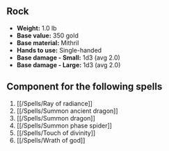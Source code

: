 ## Rock
- **Weight:** 1.0 lb
- **Base value:** 350 gold
- **Base material:** Mithril
- **Hands to use:** Single-handed
- **Base damage - Small:** 1d3 (avg 2.0)
- **Base damage - Large:** 1d3 (avg 2.0)

## Component for the following spells

1. [[/Spells/Ray of radiance]]
2. [[/Spells/Summon ancient dragon]]
3. [[/Spells/Summon dragon]]
4. [[/Spells/Summon phase spider]]
5. [[/Spells/Touch of divinity]]
6. [[/Spells/Wrath of god]]

